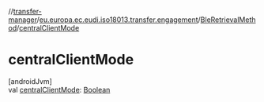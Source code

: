 //[transfer-manager](../../../index.md)/[eu.europa.ec.eudi.iso18013.transfer.engagement](../index.md)/[BleRetrievalMethod](index.md)/[centralClientMode](central-client-mode.md)

# centralClientMode

[androidJvm]\
val [centralClientMode](central-client-mode.md): [Boolean](https://kotlinlang.org/api/latest/jvm/stdlib/kotlin-stdlib/kotlin/-boolean/index.html)
